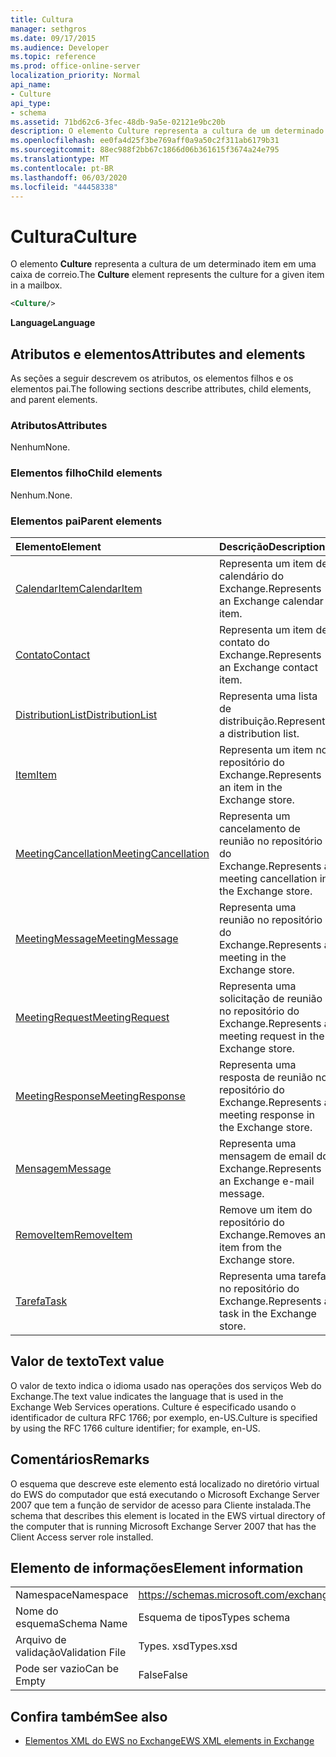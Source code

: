 ```yaml
---
title: Cultura
manager: sethgros
ms.date: 09/17/2015
ms.audience: Developer
ms.topic: reference
ms.prod: office-online-server
localization_priority: Normal
api_name:
- Culture
api_type:
- schema
ms.assetid: 71bd62c6-3fec-48db-9a5e-02121e9bc20b
description: O elemento Culture representa a cultura de um determinado item em uma caixa de correio.
ms.openlocfilehash: ee0fa4d25f3be769aff0a9a50c2f311ab6179b31
ms.sourcegitcommit: 88ec988f2bb67c1866d06b361615f3674a24e795
ms.translationtype: MT
ms.contentlocale: pt-BR
ms.lasthandoff: 06/03/2020
ms.locfileid: "44458338"
---
```

# <a name="culture"></a><span data-ttu-id="de4de-103">Cultura</span><span class="sxs-lookup"><span data-stu-id="de4de-103">Culture</span></span>

<span data-ttu-id="de4de-104">O elemento **Culture** representa a cultura de um determinado item em uma caixa de correio.</span><span class="sxs-lookup"><span data-stu-id="de4de-104">The **Culture** element represents the culture for a given item in a mailbox.</span></span> 
  
```xml
<Culture/>
```

 <span data-ttu-id="de4de-105">**Language**</span><span class="sxs-lookup"><span data-stu-id="de4de-105">**Language**</span></span>
## <a name="attributes-and-elements"></a><span data-ttu-id="de4de-106">Atributos e elementos</span><span class="sxs-lookup"><span data-stu-id="de4de-106">Attributes and elements</span></span>

<span data-ttu-id="de4de-107">As seções a seguir descrevem os atributos, os elementos filhos e os elementos pai.</span><span class="sxs-lookup"><span data-stu-id="de4de-107">The following sections describe attributes, child elements, and parent elements.</span></span>
  
### <a name="attributes"></a><span data-ttu-id="de4de-108">Atributos</span><span class="sxs-lookup"><span data-stu-id="de4de-108">Attributes</span></span>

<span data-ttu-id="de4de-109">Nenhum</span><span class="sxs-lookup"><span data-stu-id="de4de-109">None.</span></span>
  
### <a name="child-elements"></a><span data-ttu-id="de4de-110">Elementos filho</span><span class="sxs-lookup"><span data-stu-id="de4de-110">Child elements</span></span>

<span data-ttu-id="de4de-111">Nenhum.</span><span class="sxs-lookup"><span data-stu-id="de4de-111">None.</span></span>
  
### <a name="parent-elements"></a><span data-ttu-id="de4de-112">Elementos pai</span><span class="sxs-lookup"><span data-stu-id="de4de-112">Parent elements</span></span>

|<span data-ttu-id="de4de-113">**Elemento**</span><span class="sxs-lookup"><span data-stu-id="de4de-113">**Element**</span></span>|<span data-ttu-id="de4de-114">**Descrição**</span><span class="sxs-lookup"><span data-stu-id="de4de-114">**Description**</span></span>|
|:-----|:-----|
|[<span data-ttu-id="de4de-115">CalendarItem</span><span class="sxs-lookup"><span data-stu-id="de4de-115">CalendarItem</span></span>](calendaritem.md) <br/> |<span data-ttu-id="de4de-116">Representa um item de calendário do Exchange.</span><span class="sxs-lookup"><span data-stu-id="de4de-116">Represents an Exchange calendar item.</span></span>  <br/> |
|[<span data-ttu-id="de4de-117">Contato</span><span class="sxs-lookup"><span data-stu-id="de4de-117">Contact</span></span>](contact.md) <br/> |<span data-ttu-id="de4de-118">Representa um item de contato do Exchange.</span><span class="sxs-lookup"><span data-stu-id="de4de-118">Represents an Exchange contact item.</span></span>  <br/> |
|[<span data-ttu-id="de4de-119">DistributionList</span><span class="sxs-lookup"><span data-stu-id="de4de-119">DistributionList</span></span>](distributionlist.md) <br/> |<span data-ttu-id="de4de-120">Representa uma lista de distribuição.</span><span class="sxs-lookup"><span data-stu-id="de4de-120">Represents a distribution list.</span></span>  <br/> |
|[<span data-ttu-id="de4de-121">Item</span><span class="sxs-lookup"><span data-stu-id="de4de-121">Item</span></span>](item.md) <br/> |<span data-ttu-id="de4de-122">Representa um item no repositório do Exchange.</span><span class="sxs-lookup"><span data-stu-id="de4de-122">Represents an item in the Exchange store.</span></span>  <br/> |
|[<span data-ttu-id="de4de-123">MeetingCancellation</span><span class="sxs-lookup"><span data-stu-id="de4de-123">MeetingCancellation</span></span>](meetingcancellation.md) <br/> |<span data-ttu-id="de4de-124">Representa um cancelamento de reunião no repositório do Exchange.</span><span class="sxs-lookup"><span data-stu-id="de4de-124">Represents a meeting cancellation in the Exchange store.</span></span>  <br/> |
|[<span data-ttu-id="de4de-125">MeetingMessage</span><span class="sxs-lookup"><span data-stu-id="de4de-125">MeetingMessage</span></span>](meetingmessage.md) <br/> |<span data-ttu-id="de4de-126">Representa uma reunião no repositório do Exchange.</span><span class="sxs-lookup"><span data-stu-id="de4de-126">Represents a meeting in the Exchange store.</span></span>  <br/> |
|[<span data-ttu-id="de4de-127">MeetingRequest</span><span class="sxs-lookup"><span data-stu-id="de4de-127">MeetingRequest</span></span>](meetingrequest.md) <br/> |<span data-ttu-id="de4de-128">Representa uma solicitação de reunião no repositório do Exchange.</span><span class="sxs-lookup"><span data-stu-id="de4de-128">Represents a meeting request in the Exchange store.</span></span>  <br/> |
|[<span data-ttu-id="de4de-129">MeetingResponse</span><span class="sxs-lookup"><span data-stu-id="de4de-129">MeetingResponse</span></span>](meetingresponse.md) <br/> |<span data-ttu-id="de4de-130">Representa uma resposta de reunião no repositório do Exchange.</span><span class="sxs-lookup"><span data-stu-id="de4de-130">Represents a meeting response in the Exchange store.</span></span>  <br/> |
|[<span data-ttu-id="de4de-131">Mensagem</span><span class="sxs-lookup"><span data-stu-id="de4de-131">Message</span></span>](message-ex15websvcsotherref.md) <br/> |<span data-ttu-id="de4de-132">Representa uma mensagem de email do Exchange.</span><span class="sxs-lookup"><span data-stu-id="de4de-132">Represents an Exchange e-mail message.</span></span>  <br/> |
|[<span data-ttu-id="de4de-133">RemoveItem</span><span class="sxs-lookup"><span data-stu-id="de4de-133">RemoveItem</span></span>](removeitem.md) <br/> |<span data-ttu-id="de4de-134">Remove um item do repositório do Exchange.</span><span class="sxs-lookup"><span data-stu-id="de4de-134">Removes an item from the Exchange store.</span></span>  <br/> |
|[<span data-ttu-id="de4de-135">Tarefa</span><span class="sxs-lookup"><span data-stu-id="de4de-135">Task</span></span>](task.md) <br/> |<span data-ttu-id="de4de-136">Representa uma tarefa no repositório do Exchange.</span><span class="sxs-lookup"><span data-stu-id="de4de-136">Represents a task in the Exchange store.</span></span>  <br/> |
   
## <a name="text-value"></a><span data-ttu-id="de4de-137">Valor de texto</span><span class="sxs-lookup"><span data-stu-id="de4de-137">Text value</span></span>

<span data-ttu-id="de4de-138">O valor de texto indica o idioma usado nas operações dos serviços Web do Exchange.</span><span class="sxs-lookup"><span data-stu-id="de4de-138">The text value indicates the language that is used in the Exchange Web Services operations.</span></span> <span data-ttu-id="de4de-139">Culture é especificado usando o identificador de cultura RFC 1766; por exemplo, en-US.</span><span class="sxs-lookup"><span data-stu-id="de4de-139">Culture is specified by using the RFC 1766 culture identifier; for example, en-US.</span></span>
  
## <a name="remarks"></a><span data-ttu-id="de4de-140">Comentários</span><span class="sxs-lookup"><span data-stu-id="de4de-140">Remarks</span></span>

<span data-ttu-id="de4de-141">O esquema que descreve este elemento está localizado no diretório virtual do EWS do computador que está executando o Microsoft Exchange Server 2007 que tem a função de servidor de acesso para Cliente instalada.</span><span class="sxs-lookup"><span data-stu-id="de4de-141">The schema that describes this element is located in the EWS virtual directory of the computer that is running Microsoft Exchange Server 2007 that has the Client Access server role installed.</span></span>
  
## <a name="element-information"></a><span data-ttu-id="de4de-142">Elemento de informações</span><span class="sxs-lookup"><span data-stu-id="de4de-142">Element information</span></span>

|||
|:-----|:-----|
|<span data-ttu-id="de4de-143">Namespace</span><span class="sxs-lookup"><span data-stu-id="de4de-143">Namespace</span></span>  <br/> |https://schemas.microsoft.com/exchange/services/2006/types  <br/> |
|<span data-ttu-id="de4de-144">Nome do esquema</span><span class="sxs-lookup"><span data-stu-id="de4de-144">Schema Name</span></span>  <br/> |<span data-ttu-id="de4de-145">Esquema de tipos</span><span class="sxs-lookup"><span data-stu-id="de4de-145">Types schema</span></span>  <br/> |
|<span data-ttu-id="de4de-146">Arquivo de validação</span><span class="sxs-lookup"><span data-stu-id="de4de-146">Validation File</span></span>  <br/> |<span data-ttu-id="de4de-147">Types. xsd</span><span class="sxs-lookup"><span data-stu-id="de4de-147">Types.xsd</span></span>  <br/> |
|<span data-ttu-id="de4de-148">Pode ser vazio</span><span class="sxs-lookup"><span data-stu-id="de4de-148">Can be Empty</span></span>  <br/> |<span data-ttu-id="de4de-149">False</span><span class="sxs-lookup"><span data-stu-id="de4de-149">False</span></span>  <br/> |
   
## <a name="see-also"></a><span data-ttu-id="de4de-150">Confira também</span><span class="sxs-lookup"><span data-stu-id="de4de-150">See also</span></span>



- [<span data-ttu-id="de4de-151">Elementos XML do EWS no Exchange</span><span class="sxs-lookup"><span data-stu-id="de4de-151">EWS XML elements in Exchange</span></span>](ews-xml-elements-in-exchange.md)

